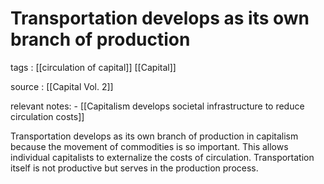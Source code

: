 # Transportation develops as its own branch of production

tags
: [[circulation of capital]] [[Capital]]

source
: [[Capital Vol. 2]]

relevant notes:
    -   [[Capitalism develops societal infrastructure to reduce circulation costs]]

Transportation develops as its own branch of production in capitalism because the movement of commodities is so important. This allows individual capitalists to externalize the costs of circulation. Transportation itself is not productive but serves in the production process.
